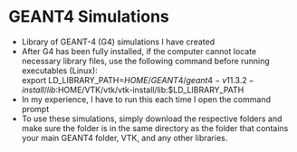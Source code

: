 # GEANT4 Simulations
- Library of GEANT-4 (G4) simulations I have created  
- After G4 has been fully installed, if the computer cannot locate necessary library files, use the following command before running executables (Linux):  
  export LD_LIBRARY_PATH=$HOME/GEANT4/geant4-v11.3.2-install/lib:$HOME/VTK/vtk/vtk-install/lib:$LD_LIBRARY_PATH  
- In my experience, I have to run this each time I open the command prompt  
- To use these simulations, simply download the respective folders and make sure the folder is in the same directory as the folder that contains your main GEANT4 folder, VTK, and any other libraries.
